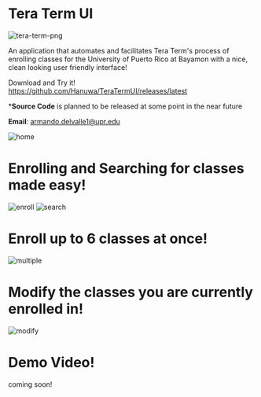 # Tera Term UI

![tera-term-png](https://github.com/Hanuwa/TeraTermUI/assets/109267068/75fa1c89-80e7-40a8-b393-0a0931f3a111)

An application that automates and facilitates Tera Term's process of enrolling classes for the University of Puerto Rico at Bayamon with a nice, clean looking user friendly interface!

Download and Try it!
https://github.com/Hanuwa/TeraTermUI/releases/latest

***Source Code** is planned to be released at some point in the near future

**Email**: armando.delvalle1@upr.edu

![home](https://github.com/Hanuwa/TeraTermUI/assets/109267068/c908a96b-bf50-44f6-9e7f-bf704a3bc31f)

# Enrolling and Searching for classes made easy!

![enroll](https://github.com/Hanuwa/TeraTermUI/assets/109267068/b07218c9-2c48-439f-bc33-871c8f8eb6b0)
![search](https://github.com/Hanuwa/TeraTermUI/assets/109267068/c19837c0-e888-4546-811f-b12fab4273e1)

# Enroll up to 6 classes at once!

![multiple](https://github.com/Hanuwa/TeraTermUI/assets/109267068/46d603ed-8f90-453c-bd1c-b272585daf76)

# Modify the classes you are currently enrolled in!

![modify](https://github.com/Hanuwa/TeraTermUI/assets/109267068/90d246f3-28b4-4e3f-9ef8-6b59b13e1bd2)

# Demo Video!

coming soon!
